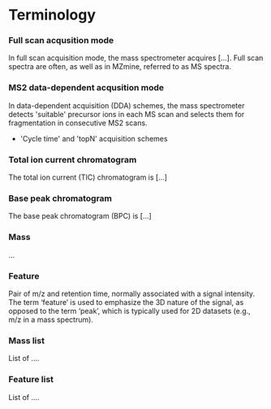 # Terminology

### Full scan acqusition mode
In full scan acquisition mode, the mass spectrometer acquires [...]. Full scan spectra are often, as well as in MZmine, referred to as MS spectra.

### MS2 data-dependent acqusition mode
In data-dependent acquisition (DDA) schemes, the mass spectrometer detects 'suitable' precursor ions in each MS scan and selects them for fragmentation in consecutive MS2 scans.
- 'Cycle time' and 'topN' acquisition schemes


### Total ion current chromatogram
The total ion current (TIC) chromatogram is [...]

### Base peak chromatogram
The base peak chromatogram (BPC) is [...]

### Mass
...

### Feature
Pair of m/z and retention time, normally associated with a signal intensity. The term ‘feature’ is used to emphasize the 3D nature of the signal, as opposed to the term ‘peak’, which is typically used for 2D datasets (e.g., m/z in a mass spectrum).

### Mass list
List of ....

### Feature list
List of ....
